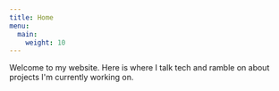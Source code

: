```yaml
---
title: Home
menu:
  main:
    weight: 10
---
```

Welcome to my website. Here is where I talk tech and ramble on about projects I'm currently working on.

